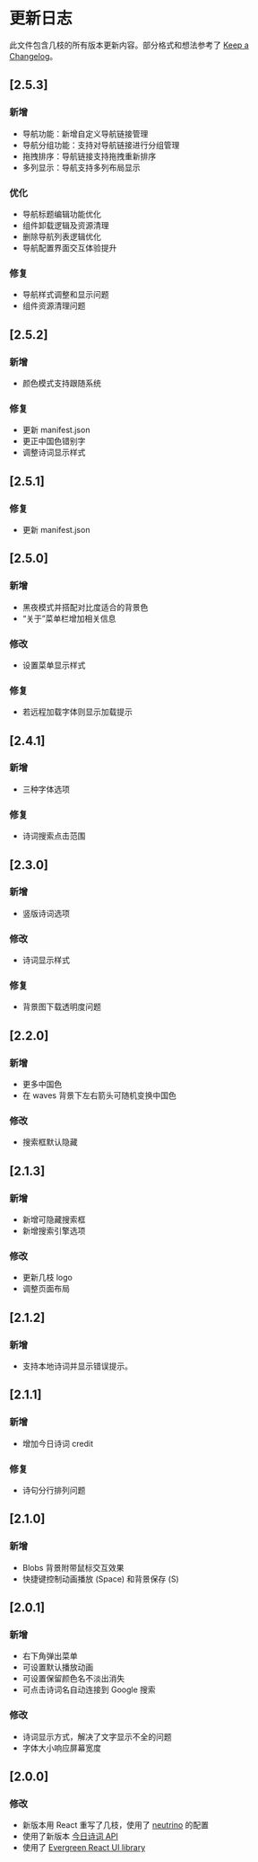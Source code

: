 # 更新日志

此文件包含几枝的所有版本更新内容。部分格式和想法参考了 [Keep a Changelog](https://keepachangelog.com/en/1.0.0/)。

## [2.5.3]

### 新增

- 导航功能：新增自定义导航链接管理
- 导航分组功能：支持对导航链接进行分组管理
- 拖拽排序：导航链接支持拖拽重新排序
- 多列显示：导航支持多列布局显示

### 优化

- 导航标题编辑功能优化
- 组件卸载逻辑及资源清理
- 删除导航列表逻辑优化
- 导航配置界面交互体验提升

### 修复

- 导航样式调整和显示问题
- 组件资源清理问题

## [2.5.2]

### 新增

- 颜色模式支持跟随系统

### 修复

- 更新 manifest.json
- 更正中国色错别字
- 调整诗词显示样式

## [2.5.1]

### 修复

- 更新 manifest.json

## [2.5.0]

### 新增

- 黑夜模式并搭配对比度适合的背景色
- “关于”菜单栏增加相关信息

### 修改

- 设置菜单显示样式

### 修复

- 若远程加载字体则显示加载提示

## [2.4.1]

### 新增

- 三种字体选项

### 修复

- 诗词搜索点击范围

## [2.3.0]

### 新增

- 竖版诗词选项

### 修改

- 诗词显示样式

### 修复

- 背景图下载透明度问题

## [2.2.0]

### 新增

- 更多中国色
- 在 waves 背景下左右箭头可随机变换中国色

### 修改

- 搜索框默认隐藏

## [2.1.3]

### 新增

- 新增可隐藏搜索框
- 新增搜索引擎选项

### 修改

- 更新几枝 logo
- 调整页面布局

## [2.1.2]

### 新增

- 支持本地诗词并显示错误提示。

## [2.1.1]

### 新增

- 增加今日诗词 credit

### 修复

- 诗句分行排列问题

## [2.1.0]

### 新增

- Blobs 背景附带鼠标交互效果
- 快捷键控制动画播放 (Space) 和背景保存 (S)

## [2.0.1]

### 新增

- 右下角弹出菜单
- 可设置默认播放动画
- 可设置保留颜色名不淡出消失
- 可点击诗词名自动连接到 Google 搜索

### 修改

- 诗词显示方式，解决了文字显示不全的问题
- 字体大小响应屏幕宽度

## [2.0.0]

### 修改

- 新版本用 React 重写了几枝，使用了 [neutrino](https://neutrinojs.org/packages/react/) 的配置
- 使用了新版本 [今日诗词 API](https://www.jinrishici.com/)
- 使用了 [Evergreen React UI library](https://evergreen.segment.com/)
